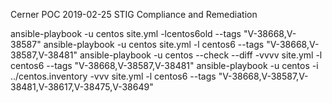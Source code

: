 Cerner POC 2019-02-25
STIG Compliance and Remediation

ansible-playbook  -u centos site.yml -lcentos6old --tags "V-38668,V-38587"
ansible-playbook  -u centos site.yml -l centos6 --tags "V-38668,V-38587,V-38481"
ansible-playbook  -u centos --check --diff -vvvv  site.yml -l centos6 --tags "V-38668,V-38587,V-38481"
ansible-playbook  -u centos -i ../centos.inventory -vvv   site.yml -l centos6 --tags "V-38668,V-38587,V-38481,V-38617,V-38475,V-38649"
